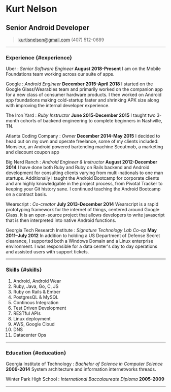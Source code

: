 # Kurt Nelson
## Senior Android Developer

> [kurtisnelson@gmail.com](kurtisnelson@gmail.com)
> (407) 512-0689

------

### Experience {#experience}

Uber
: *Senior Software Engineer*
  __August 2018-Present__
  I am on the Mobile Foundations team working across our suite of apps.

Google
: *Android Engineer*
  __December 2015-April 2018__
  I started on the Google Glass/Wearables team and primarily worked on the companion app for a new class of consumer hardware products. I then worked on Android app foundations making cold-startup faster and shrinking APK size along with improving the internal developer experience.

The Iron Yard
: *Ruby Instructor*
  __June 2015-December 2015__
  I taught two 3-month cohorts of backend engineering to complete beginners in Nashville, TN.

Atlanta Coding Company
: *Owner*
  __December 2014-May 2015__
  I decided to head out on my own and operate freelance, some of my clients included:
  Monsieur, an Android powered bartending machine
  Scoutmob, a marketing and discount coupon app

Big Nerd Ranch
: *Android Engineer & Instructor*
  __August 2012-December 2014__
  I have done both Ruby and Ruby on Rails backend and Android development for consulting clients varying from multi-nationals to one man startups. Additionally I taught the Android Bootcamp for corporate clients and am highly knowledgable in the project process, from Pivotal Tracker to keeping your Git history sane. I continued teaching the Android Bootcamp on a contract basis.

Wearscript
: *Co-creator*
  __July 2013-December 2014__
  Wearscript is a rapid prototyping framework for the internet of things, centered around Google Glass. It is an open-source project that allows developers to write javascript that is then interpreted into native Android functions.

Georgia Tech Research Institute
: *Signature Technology Lab Co-op*
  __May 2011–July 2012__
  In addition to holding a US Department of Defense Secret clearance, I supported both a Windows Domain and a Linux enterprise environment. I was responsible for a data center's day to day operations and assisted users with support tickets.

------

### Skills {#skills}

1. Android, Android Wear
1. Ruby, Java, Go, C, JS
1. Ruby on Rails & Ember
1. PostgresQL & MySQL
1. Continous Integration
1. Test Driven Development
1. RESTful APIs
1. Linux deployment
1. AWS, Google Cloud
1. DNS
1. Datacenter Ops

------

### Education {#education}

Georgia Institute of Technology
: *Bachelor of Science in Computer Science*
  __2009-2014__
  System architecture and information internetworks threads.

Winter Park High School
: *International Baccalaureate Diploma*
  __2005-2009__

------
